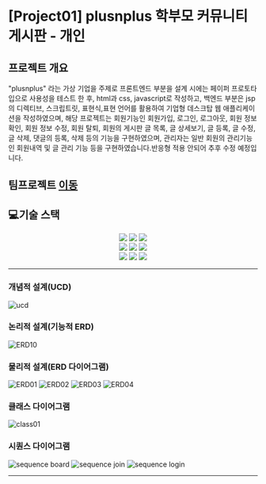 # [Project01] plusnplus 학부모 커뮤니티 게시판 - 개인

## 프로젝트 개요
"plusnplus" 라는 가상 기업을 주제로 프론트엔드 부분을 설계 시에는 페이퍼 프로토타입으로 사용성을 테스트 한 후, html과 css, javascript로 작성하고, 백엔드 부분은 jsp의 디렉티브, 스크립트릿, 표현식,표현 언어를 활용하여 기업형 데스크탑 웹 애플리케이션을 작성하였으며, 해당 프로젝트는 회원기능인 회원가입, 로그인, 로그아웃, 회원 정보 확인, 회원 정보 수정, 회원 탈퇴, 회원의 게시판 글 목록, 글 상세보기, 글 등록, 글 수정, 글 삭제, 댓글의 등록, 삭제 등의 기능을 구현하였으며, 관리자는 일반 회원의 관리기능인 회원내역 및 글 관리 기능 등을 구현하였습니다.반응형 적용 안되어 추후 수정 예정입니다.

## 팀프로젝트 [이동](https://github.com/chunjae-luigi/project1)

## 💻기술 스택

<div style="text-align:center;"> 
  <img src="https://img.shields.io/badge/html5-E34F26?style=for-the-badge&logo=html5&logoColor=white">
  <img src="https://img.shields.io/badge/css-1572B6?style=for-the-badge&logo=css3&logoColor=white"> 
  <img src="https://img.shields.io/badge/javascript-F7DF1E?style=for-the-badge&logo=javascript&logoColor=black"> 
  <br>
  <img src="https://img.shields.io/badge/mariaDB-003545?style=for-the-badge&logo=mariaDB&logoColor=white"> 
  <img src="https://img.shields.io/badge/Java-ED8B00?style=for-the-badge&logo=openjdk&logoColor=white"> 
  <img src="https://img.shields.io/badge/apache tomcat-F8DC75?style=for-the-badge&logo=apachetomcat&logoColor=black"> 
  <br>
  <img src="https://img.shields.io/badge/git-F05032?style=for-the-badge&logo=git&logoColor=white"> 
  <img src="https://img.shields.io/badge/github-181717?style=for-the-badge&logo=github&logoColor=white"> 
  <img src="https://img.shields.io/badge/jquery-0769AD?style=for-the-badge&logo=jquery&logoColor=white">
  <br>
</div>

---

### 개념적 설계(UCD)
![ucd](/readme/ucd.png)

### 논리적 설계(기능적 ERD)
![ERD10](/readme/logicalerd.png)

### 물리적 설계(ERD 다이어그램)
![ERD01](/readme/project01_erd1.png)
![ERD02](/readme/project01_erd2.png)
![ERD03](/readme/project01_erd3.png)
![ERD04](/readme/project01_erd4.png)

### 클래스 다이어그램
![class01](/readme/class.png)

### 시퀀스 다이어그램
![sequence board](/readme/sequence_board.png)
![sequence join](/readme/sequence_join.png)
![sequence login](/readme/sequence_login.png)

---

[//]: # (## 🔧기능 구현)
